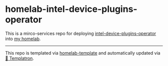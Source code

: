 # homelab-intel-device-plugins-operator

This is a mirco-services repo for deploying
[intel-device-plugins-operator](https://www.intel.com/content/www/us/en/developer/articles/technical/device-plugins-operator.html)
into [my homelab](https://github.com/charlesthomas/homelab).

---
This repo is templated via
[homelab-template](https://github.com/charlesthomas/homelab-template)
and automatically updated via
[🤖 Templatron](https://github.com/charlesthomas/templatron).
